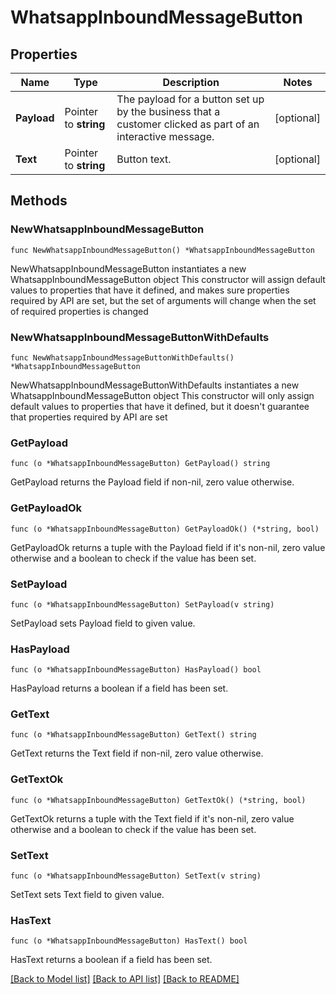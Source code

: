 # WhatsappInboundMessageButton

## Properties

Name | Type | Description | Notes
------------ | ------------- | ------------- | -------------
**Payload** | Pointer to **string** | The payload for a button set up by the business that a customer clicked as part of an interactive message. | [optional] 
**Text** | Pointer to **string** | Button text. | [optional] 

## Methods

### NewWhatsappInboundMessageButton

`func NewWhatsappInboundMessageButton() *WhatsappInboundMessageButton`

NewWhatsappInboundMessageButton instantiates a new WhatsappInboundMessageButton object
This constructor will assign default values to properties that have it defined,
and makes sure properties required by API are set, but the set of arguments
will change when the set of required properties is changed

### NewWhatsappInboundMessageButtonWithDefaults

`func NewWhatsappInboundMessageButtonWithDefaults() *WhatsappInboundMessageButton`

NewWhatsappInboundMessageButtonWithDefaults instantiates a new WhatsappInboundMessageButton object
This constructor will only assign default values to properties that have it defined,
but it doesn't guarantee that properties required by API are set

### GetPayload

`func (o *WhatsappInboundMessageButton) GetPayload() string`

GetPayload returns the Payload field if non-nil, zero value otherwise.

### GetPayloadOk

`func (o *WhatsappInboundMessageButton) GetPayloadOk() (*string, bool)`

GetPayloadOk returns a tuple with the Payload field if it's non-nil, zero value otherwise
and a boolean to check if the value has been set.

### SetPayload

`func (o *WhatsappInboundMessageButton) SetPayload(v string)`

SetPayload sets Payload field to given value.

### HasPayload

`func (o *WhatsappInboundMessageButton) HasPayload() bool`

HasPayload returns a boolean if a field has been set.

### GetText

`func (o *WhatsappInboundMessageButton) GetText() string`

GetText returns the Text field if non-nil, zero value otherwise.

### GetTextOk

`func (o *WhatsappInboundMessageButton) GetTextOk() (*string, bool)`

GetTextOk returns a tuple with the Text field if it's non-nil, zero value otherwise
and a boolean to check if the value has been set.

### SetText

`func (o *WhatsappInboundMessageButton) SetText(v string)`

SetText sets Text field to given value.

### HasText

`func (o *WhatsappInboundMessageButton) HasText() bool`

HasText returns a boolean if a field has been set.


[[Back to Model list]](../README.md#documentation-for-models) [[Back to API list]](../README.md#documentation-for-api-endpoints) [[Back to README]](../README.md)


